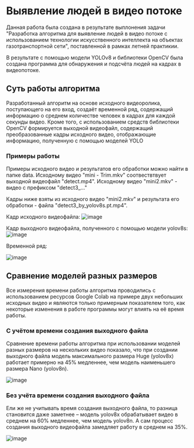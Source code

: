 # Выявление людей в видео потоке
Данная работа была создана в результате выплонения задачи "Разработка алгоритма для выявление людей в видео потоке с использованием технологии искусственного интеллекта на объектах газотранспортной сети", поставленной в рамках летней практикии.

В результате с помощью модели YOLOv8 и библиотеки OpenCV была создана программа для обнаружения и подсчёта людей на кадрах в видеопотоке.

## Суть работы алгоритма
Разработанный алгоритм на основе исходного видеоролика, поступающего на его вход, создаёт временной ряд, содержащий информацию о среднем количестве человек в кадрах для каждой секунды видео. Кроме того, с использованием средств библиотеки OpenCV формируется выходной видеофайл, содержащий преобразованные кадры исходного видео, отображающие информацию, полученную с помощью моделей YOLO

### Примеры работы
Примеры исходного видео и результатов его обработки можно найти в папке data.
Исходному видео "mini - Trim.mkv" соотвествтвует выходной видеофайл "detect.mp4".
Исходному видео "mini2.mkv" - видео с префиксом "detect3_..."

Кадры ниже взяты из исходного видео "mini2.mkv" и результата его обработки - файла "detect3_by_yolov8s.pt.mp4".

Кадр исходного видеофайла:
![image](https://github.com/user-attachments/assets/dcc7c1cb-af4a-4d59-b185-218b81c8a5b3)

Кадр выходного видеофайла, полученного с помощью модели yolov8s:
![image](https://github.com/user-attachments/assets/b451eb6e-520b-430e-bf32-89a16e8aa768)


Временной ряд:

![image](https://github.com/user-attachments/assets/c1779663-e39a-4ac8-80ef-b40e5a0ead33)



## Сравнение моделей разных размеров
Все измерения времени работы алгоритма проводились с использованием ресурсов Google Colab на примере двух небольших исходных видео и являются только примерным показателем того, как некоторые изменения в работе программы могут влиять на её время работы.
### С учётом времени создания выходного файла
Сравнение времени работы алгоритма при использовании моделей разных размеров на нескольких видео показало, что при создании выходного файла модель максимального размера Huge (yolov8x) работает примерно на 45% медленнее, чем модель наименьшего размера Nano (yolov8n).

![image](https://github.com/user-attachments/assets/6849dff3-5f34-498a-a25f-29d3574fb252)

### Без учёта времени создания выходного файла
Ели же не учитывать время создания выходного файла, то разница становится даже заметнее – модель yolov8x обрабатывает видео в среднем на 60% медленнее, чем модель yolov8n. А сам процесс создания выходного видеофайла замедляет работу в среднем на 35%.

![image](https://github.com/user-attachments/assets/e6935058-819a-4868-8703-0dfd027c4a78)



